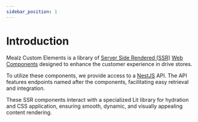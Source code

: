 ```yaml
---
sidebar_position: 1
---
```


# Introduction

Mealz Custom Elements is a library
of [Server Side Rendered (SSR)](https://www.heavy.ai/technical-glossary/server-side-rendering) [Web Components](https://developer.mozilla.org/en-US/docs/Web/API/Web_components)
designed to enhance the customer experience in drive stores.

To utilize these components, we provide access to a [NestJS](https://docs.nestjs.com/techniques/mvc) API. The API
features endpoints named after the components, facilitating easy retrieval and integration.

These SSR components interact with a specialized Lit library for hydration and CSS application, ensuring smooth,
dynamic, and visually appealing content rendering.

